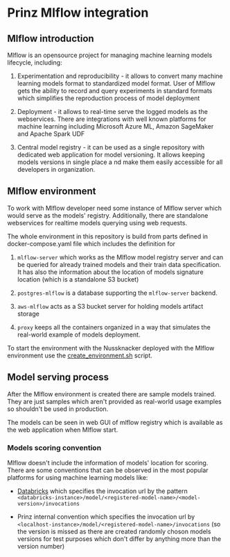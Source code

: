# Prinz Mlflow integration

## Mlflow introduction

Mlflow is an opensource project for managing machine learning models lifecycle, including:

1. Experimentation and reproducibility - it allows to convert many machine learning models 
   format to standardized model format. User of Mlflow gets the ability to record and query
   experiments in standard formats which simplifies the reproduction process of model 
   deployment

2. Deployment - it allows to real-time serve the logged models as the webservices. 
   There are integrations with well known platforms for machine learning including 
   Microsoft Azure ML, Amazon SageMaker and Apache Spark UDF 

3. Central model registry - it can be used as a single repository with dedicated web 
   application for model versioning. It allows keeping models versions in single place a
   nd make them easily accessible for all developers in organization.

## Mlflow environment

To work with Mlflow developer need some instance of Mlflow server which would serve as 
the models' registry. Additionally, there are standalone webservices for realtime models
querying using web requests.

The whole environment in this repository is build from parts defined in docker-compose.yaml
file which includes the definition for

1. `mlflow-server` which works as the Mlflow model registry server and can be queried for
   already trained models and their train data specification. It has also the information 
   about the location of models signature location (which is a standalone S3 bucket)

2. `postgres-mlflow` is a database supporting the `mlflow-server` backend.

3. `aws-mlflow` acts as a S3 bucket server for holding models artifact storage

4. `proxy` keeps all the containers organized in a way that simulates the real-world
   example of models deployment.

To start the environment with the Nussknacker deployed with the Mlflow environment
use the [create_environment.sh](../dev-environment/create_environment.sh) script. 

## Model serving process

After the Mlflow environment is created there are sample models trained. They are just 
samples which aren't provided as real-world usage examples so shouldn't be used in production.

The models can be seen in web GUI of mlflow registry which is available as the web application
when Mlflow start. 

### Models scoring convention

Mlflow doesn't include the information of models' location for scoring. There are some conventions
that can be observed in the most popular platforms for using machine learning models like:

- [Databricks](https://docs.databricks.com/applications/mlflow/model-serving.html) which specifies
the invocation url by the pattern `<databricks-instance>/model/<registered-model-name>/<model-version>/invocations`
  
- Prinz internal convention which specifies the invocation url by `<localhost-instance>/model/<registered-model-name>/invocations`
  (so the version is missed as there are created randomly choson models versions for test purposes which
  don't differ by anything more than the version number)
